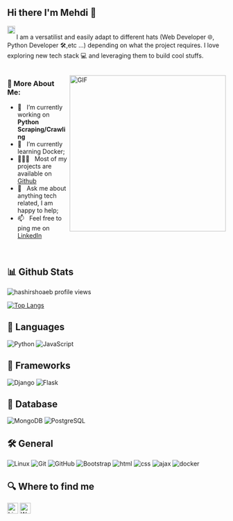 ## Hi there I'm Mehdi 👋



<a href='https://www.linkedin.com/in/mehdi-shahidi/'><img align='left' alt="linkedin" src="https://raw.githubusercontent.com/rahul-jha98/rahul-jha98/561d474902b59c7429ec22bb73e225696c27b202/assets/linkedin.svg" height='18px'/></a>
<br/>
I am a versatilist and easily adapt to different hats (Web Developer 🌐, Python Developer 🛠️,etc ...) depending on what the project requires. I love exploring new tech stack 💻 and leveraging them to build cool stuffs. 
<br/>
<br/>

<img align="right" alt="GIF" src="https://raw.githubusercontent.com/rahul-jha98/rahul-jha98/main/techstack.gif" width="360px"/>
  
### 🧐 More About Me:
- 🔭 &nbsp; I’m currently working on **Python Scraping/Crawling**
- 🌱 &nbsp; I’m currently learning Docker; 
- 👨🏻‍💻 &nbsp; Most of my projects are available on [Github](https://github.com/MehdiAria?tab=repositories)
- 💬 &nbsp; Ask me about anything tech related, I am happy to help;
- 📫 &nbsp; Feel free to ping me on [LinkedIn](https://www.linkedin.com/in/mehdi-shahidi/)
<br>

## 📊 Github Stats
<p align="left"> 
  <img align="center" src="https://komarev.com/ghpvc/?username=MehdiAria&color=blue&style=flat-square" alt="hashirshoaeb profile views" />

   [![Top Langs](https://github-readme-stats.vercel.app/api/top-langs/?username=MehdiAria&layout=compact)](https://github.com/MehdiAria)
</p>

## 🔨  Languages
![Python](https://img.shields.io/badge/-Python-black?style=for-the-badge&logo=Python)
![JavaScript](https://img.shields.io/badge/-JavaScript-black?style=for-the-badge&logo=javascript)

## 🔨  Frameworks
![Django](https://img.shields.io/badge/-Django-black?style=for-the-badge&logo=Django)
![Flask](https://img.shields.io/badge/-Flask-black?style=for-the-badge&logo=Flask)

## 🔨  Database
![MongoDB](https://img.shields.io/badge/-MongoDB-black?style=for-the-badge&logo=mongodb)
![PostgreSQL](https://img.shields.io/badge/-PostgreSQL-black?style=for-the-badge&logo=postgresql)

## 🛠️  General
![Linux](https://img.shields.io/badge/-Linux-black?style=for-the-badge&logo=Linux)
![Git](https://img.shields.io/badge/-Git-black?style=for-the-badge&logo=git)
![GitHub](https://img.shields.io/badge/-GitHub-black?style=for-the-badge&logo=github)
![Bootstrap](https://img.shields.io/badge/-Bootstrap-black?style=for-the-badge&logo=bootstrap)
![html](https://img.shields.io/badge/-html-black?style=for-the-badge&logo=html)
![css](https://img.shields.io/badge/-css-black?style=for-the-badge&logo=css)
![ajax](https://img.shields.io/badge/-ajax-black?style=for-the-badge&logo=ajax)
![docker](https://img.shields.io/badge/-docker-black?style=for-the-badge&logo=docker)


## 🔍  Where to find me

[<img src="https://img.shields.io/badge/LinkedIn-282C34?logo=linkedin&logoColor=0077B5" alt="LinkedIn logo" title="LinkedIn" height="25" />](https://www.linkedin.com/in/mehdi-shahidi)
[<img src="https://img.shields.io/badge/whatsapp-282C34?logo=whatsapp&logoColor=0077B5" alt="Whatsapp logo" title="LinkedIn" height="25" />](https://wa.me/989372650437)
